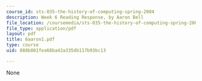 ```yaml
---
course_id: sts-035-the-history-of-computing-spring-2004
description: Week 6 Reading Response, by Aaron Bell
file_location: /coursemedia/sts-035-the-history-of-computing-spring-2004/888b801fea68ba42a335db117b93bc13_6aaron1.pdf
file_type: application/pdf
layout: pdf
title: 6aaron1.pdf
type: course
uid: 888b801fea68ba42a335db117b93bc13

---
```

None
